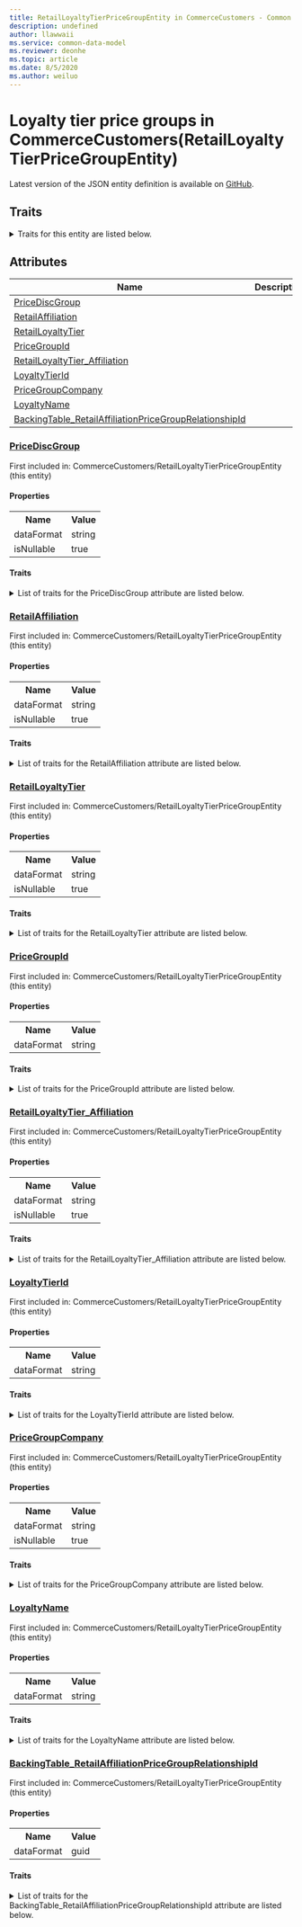 ```yaml
---
title: RetailLoyaltyTierPriceGroupEntity in CommerceCustomers - Common Data Model | Microsoft Docs
description: undefined
author: llawwaii
ms.service: common-data-model
ms.reviewer: deonhe
ms.topic: article
ms.date: 8/5/2020
ms.author: weiluo
---
```


# Loyalty tier price groups in CommerceCustomers(RetailLoyaltyTierPriceGroupEntity)

  
 Latest version of the JSON entity definition is available on <a href="https://github.com/Microsoft/CDM/tree/master/schemaDocuments/core/operationsCommon/Entities/Commerce/CommerceCustomers/RetailLoyaltyTierPriceGroupEntity.cdm.json" target="_blank">GitHub</a>.  

## Traits

<details>
<summary>Traits for this entity are listed below.  
</summary>

**is.CDM.entityVersion**  
  <table><tr><th>Parameter</th><th>Value</th><th>Data type</th><th>Explanation</th></tr><tr><td>versionNumber</td><td>"1.0"</td><td>string</td><td>semantic version number of the entity</td></tr></table>

**is.application.releaseVersion**  
  <table><tr><th>Parameter</th><th>Value</th><th>Data type</th><th>Explanation</th></tr><tr><td>releaseVersion</td><td>"10.0.13.0"</td><td>string</td><td>semantic version number of the application introducing this entity</td></tr></table>

**is.localized.displayedAs**  
  Holds the list of language specific display text for an object.  <table><tr><th>Parameter</th><th>Value</th><th>Data type</th><th>Explanation</th></tr><tr><td>localizedDisplayText</td><td><table><tr><th>languageTag</th><th>displayText</th></tr><tr><td>en</td><td>Loyalty tier price groups</td></tr></table></td><td>entity</td><td>a reference to the constant entity holding the list of localized text</td></tr></table>

</details>

## Attributes

|Name|Description|First Included in Instance|
|---|---|---|
|[PriceDiscGroup](#PriceDiscGroup)||<a href="RetailLoyaltyTierPriceGroupEntity.md" target="_blank">CommerceCustomers/RetailLoyaltyTierPriceGroupEntity</a>|
|[RetailAffiliation](#RetailAffiliation)||<a href="RetailLoyaltyTierPriceGroupEntity.md" target="_blank">CommerceCustomers/RetailLoyaltyTierPriceGroupEntity</a>|
|[RetailLoyaltyTier](#RetailLoyaltyTier)||<a href="RetailLoyaltyTierPriceGroupEntity.md" target="_blank">CommerceCustomers/RetailLoyaltyTierPriceGroupEntity</a>|
|[PriceGroupId](#PriceGroupId)||<a href="RetailLoyaltyTierPriceGroupEntity.md" target="_blank">CommerceCustomers/RetailLoyaltyTierPriceGroupEntity</a>|
|[RetailLoyaltyTier_Affiliation](#RetailLoyaltyTier_Affiliation)||<a href="RetailLoyaltyTierPriceGroupEntity.md" target="_blank">CommerceCustomers/RetailLoyaltyTierPriceGroupEntity</a>|
|[LoyaltyTierId](#LoyaltyTierId)||<a href="RetailLoyaltyTierPriceGroupEntity.md" target="_blank">CommerceCustomers/RetailLoyaltyTierPriceGroupEntity</a>|
|[PriceGroupCompany](#PriceGroupCompany)||<a href="RetailLoyaltyTierPriceGroupEntity.md" target="_blank">CommerceCustomers/RetailLoyaltyTierPriceGroupEntity</a>|
|[LoyaltyName](#LoyaltyName)||<a href="RetailLoyaltyTierPriceGroupEntity.md" target="_blank">CommerceCustomers/RetailLoyaltyTierPriceGroupEntity</a>|
|[BackingTable_RetailAffiliationPriceGroupRelationshipId](#BackingTable_RetailAffiliationPriceGroupRelationshipId)||<a href="RetailLoyaltyTierPriceGroupEntity.md" target="_blank">CommerceCustomers/RetailLoyaltyTierPriceGroupEntity</a>|

### <a href=#PriceDiscGroup name="PriceDiscGroup">PriceDiscGroup</a>

First included in: CommerceCustomers/RetailLoyaltyTierPriceGroupEntity (this entity)  

#### Properties

<table><tr><th>Name</th><th>Value</th></tr><tr><td>dataFormat</td><td>string</td></tr><tr><td>isNullable</td><td>true</td></tr></table>

#### Traits

<details>
<summary>List of traits for the PriceDiscGroup attribute are listed below.</summary>

**is.dataFormat.character**  
**is.dataFormat.big**  
**is.dataFormat.array**  
**is.nullable**  
The attribute value may be set to NULL.  

**is.dataFormat.character**  
**is.dataFormat.array**  
</details>

### <a href=#RetailAffiliation name="RetailAffiliation">RetailAffiliation</a>

First included in: CommerceCustomers/RetailLoyaltyTierPriceGroupEntity (this entity)  

#### Properties

<table><tr><th>Name</th><th>Value</th></tr><tr><td>dataFormat</td><td>string</td></tr><tr><td>isNullable</td><td>true</td></tr></table>

#### Traits

<details>
<summary>List of traits for the RetailAffiliation attribute are listed below.</summary>

**is.dataFormat.character**  
**is.dataFormat.big**  
**is.dataFormat.array**  
**is.nullable**  
The attribute value may be set to NULL.  

**is.dataFormat.character**  
**is.dataFormat.array**  
</details>

### <a href=#RetailLoyaltyTier name="RetailLoyaltyTier">RetailLoyaltyTier</a>

First included in: CommerceCustomers/RetailLoyaltyTierPriceGroupEntity (this entity)  

#### Properties

<table><tr><th>Name</th><th>Value</th></tr><tr><td>dataFormat</td><td>string</td></tr><tr><td>isNullable</td><td>true</td></tr></table>

#### Traits

<details>
<summary>List of traits for the RetailLoyaltyTier attribute are listed below.</summary>

**is.dataFormat.character**  
**is.dataFormat.big**  
**is.dataFormat.array**  
**is.nullable**  
The attribute value may be set to NULL.  

**is.dataFormat.character**  
**is.dataFormat.array**  
</details>

### <a href=#PriceGroupId name="PriceGroupId">PriceGroupId</a>

First included in: CommerceCustomers/RetailLoyaltyTierPriceGroupEntity (this entity)  

#### Properties

<table><tr><th>Name</th><th>Value</th></tr><tr><td>dataFormat</td><td>string</td></tr></table>

#### Traits

<details>
<summary>List of traits for the PriceGroupId attribute are listed below.</summary>

**is.dataFormat.character**  
**is.dataFormat.big**  
**is.dataFormat.array**  
**is.dataFormat.character**  
**is.dataFormat.array**  
</details>

### <a href=#RetailLoyaltyTier_Affiliation name="RetailLoyaltyTier_Affiliation">RetailLoyaltyTier_Affiliation</a>

First included in: CommerceCustomers/RetailLoyaltyTierPriceGroupEntity (this entity)  

#### Properties

<table><tr><th>Name</th><th>Value</th></tr><tr><td>dataFormat</td><td>string</td></tr><tr><td>isNullable</td><td>true</td></tr></table>

#### Traits

<details>
<summary>List of traits for the RetailLoyaltyTier_Affiliation attribute are listed below.</summary>

**is.dataFormat.character**  
**is.dataFormat.big**  
**is.dataFormat.array**  
**is.nullable**  
The attribute value may be set to NULL.  

**is.dataFormat.character**  
**is.dataFormat.array**  
</details>

### <a href=#LoyaltyTierId name="LoyaltyTierId">LoyaltyTierId</a>

First included in: CommerceCustomers/RetailLoyaltyTierPriceGroupEntity (this entity)  

#### Properties

<table><tr><th>Name</th><th>Value</th></tr><tr><td>dataFormat</td><td>string</td></tr></table>

#### Traits

<details>
<summary>List of traits for the LoyaltyTierId attribute are listed below.</summary>

**is.dataFormat.character**  
**is.dataFormat.big**  
**is.dataFormat.array**  
**is.dataFormat.character**  
**is.dataFormat.array**  
</details>

### <a href=#PriceGroupCompany name="PriceGroupCompany">PriceGroupCompany</a>

First included in: CommerceCustomers/RetailLoyaltyTierPriceGroupEntity (this entity)  

#### Properties

<table><tr><th>Name</th><th>Value</th></tr><tr><td>dataFormat</td><td>string</td></tr><tr><td>isNullable</td><td>true</td></tr></table>

#### Traits

<details>
<summary>List of traits for the PriceGroupCompany attribute are listed below.</summary>

**is.dataFormat.character**  
**is.dataFormat.big**  
**is.dataFormat.array**  
**is.nullable**  
The attribute value may be set to NULL.  

**is.dataFormat.character**  
**is.dataFormat.array**  
</details>

### <a href=#LoyaltyName name="LoyaltyName">LoyaltyName</a>

First included in: CommerceCustomers/RetailLoyaltyTierPriceGroupEntity (this entity)  

#### Properties

<table><tr><th>Name</th><th>Value</th></tr><tr><td>dataFormat</td><td>string</td></tr></table>

#### Traits

<details>
<summary>List of traits for the LoyaltyName attribute are listed below.</summary>

**is.dataFormat.character**  
**is.dataFormat.big**  
**is.dataFormat.array**  
**is.dataFormat.character**  
**is.dataFormat.array**  
</details>

### <a href=#BackingTable_RetailAffiliationPriceGroupRelationshipId name="BackingTable_RetailAffiliationPriceGroupRelationshipId">BackingTable_RetailAffiliationPriceGroupRelationshipId</a>

First included in: CommerceCustomers/RetailLoyaltyTierPriceGroupEntity (this entity)  

#### Properties

<table><tr><th>Name</th><th>Value</th></tr><tr><td>dataFormat</td><td>guid</td></tr></table>

#### Traits

<details>
<summary>List of traits for the BackingTable_RetailAffiliationPriceGroupRelationshipId attribute are listed below.</summary>

**is.dataFormat.character**  
**is.dataFormat.big**  
**is.dataFormat.array**  
**is.dataFormat.guid**  
**means.identity.entityId**  
**is.linkedEntity.identifier**  
Marks the attribute(s) that hold foreign key references to a linked (used as an attribute) entity. This attribute is added to the resolved entity to enumerate the referenced entities.  <table><tr><th>Parameter</th><th>Value</th><th>Data type</th><th>Explanation</th></tr><tr><td>entityReferences</td><td><table><tr><th>entityReference</th><th>attributeReference</th></tr><tr><td><a href="../../../Tables/Commerce/CommerceCustomers/Miscellaneous/RetailAffiliationPriceGroup.md" target="_blank">/core/operationsCommon/Tables/Commerce/CommerceCustomers/Miscellaneous/RetailAffiliationPriceGroup.cdm.json/RetailAffiliationPriceGroup</a></td><td><a href="../../../Tables/Commerce/CommerceCustomers/Miscellaneous/RetailAffiliationPriceGroup.md#RecId" target="_blank">RecId</a></td></tr></table></td><td>entity</td><td>a reference to the constant entity holding the list of entity references</td></tr></table>

**is.dataFormat.guid**  
**is.dataFormat.character**  
**is.dataFormat.array**  
</details>
